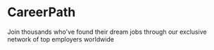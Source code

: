 # CareerPath
Join thousands who've found their dream jobs through our exclusive network of top employers worldwide

